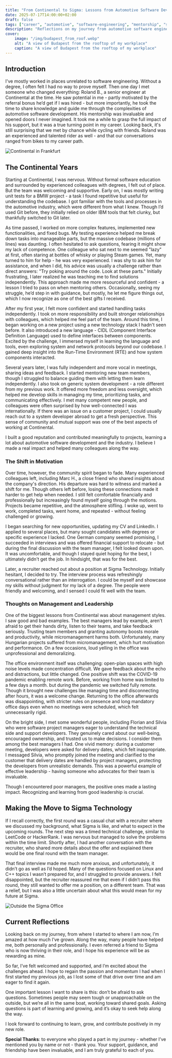 ```yaml
---
title: "From Continental to Sigma: Lessons from Automotive Software Development"
date: 2025-07-17T14:00:00+02:00
draft: false
tags: ["career", "automotive", "software-engineering", "mentorship", "sigma-technology", "personal-growth", "reflections"]
description: "Reflections on my journey from automotive software engineering to my current role"
cover:
    image: "/img/budapest_from_roof.webp"
    alt: "A view of Budapest from the rooftop of my workplace"
    caption: "A view of Budapest from the rooftop of my workplace"
---
```


## Introduction

I've mostly worked in places unrelated to software engineering. Without a degree, I often felt I had no way to prove myself. Then one day I met someone who changed everything: Roland B., a senior engineer at Continental at the time. He saw potential in me - partly motivated by the referral bonus he’d get if I was hired - but more importantly, he took the time to share knowledge and guide me through the complexities of automotive software development. His mentorship was invaluable and opened doors I never imagined. It took me a while to grasp the full impact of his support, but it was a true turning point in my career. Looking back, it's still surprising that we met by chance while cycling with friends. Roland was an experienced and talented rider as well - and that our conversations ranged from bikes to my career path.

![Continental in Frankfurt](/img/continental_frankfurt.webp#center)

## The Continental Years

Starting at Continental, I was nervous. Without formal software education and surrounded by experienced colleagues with degrees, I felt out of place. But the team was welcoming and supportive. Early on, I was mostly writing unit tests for a BMW project - a task I found repetitive but useful for understanding the codebase. I got familiar with the tools and processes in the automotive industry, which were different from what I knew. Though I’d used Git before, they initially relied on older IBM tools that felt clunky, but thankfully switched to Git later.

As time passed, I worked on more complex features, implemented new functionalities, and fixed bugs. My testing experience helped me break down tasks into manageable parts, but the massive codebase (millions of lines) was daunting. I often hesitated to ask questions, fearing it might show my lack of competence. One colleague who sat next to me seemed "lazy" at first, often staring at bottles of whisky or playing Steam games. Yet, many turned to him for help - he was very experienced. I was shy to ask him for assistance, and when I did, his advice was usually a challenge rather than direct answers: "Try poking around the code. Look at these parts." Initially frustrating, I later realized he was teaching me to find solutions independently. This approach made me more resourceful and confident - a lesson I tried to pass on when mentoring others. Occasionally, seeing my struggle, he’d step in with guidance, but mostly, he let me figure things out, which I now recognize as one of the best gifts I received.

After my first year, I felt more confident and started handling tasks independently. I took on more responsibility and built stronger relationships with colleagues, which helped me feel part of the team. Around this time, I began working on a new project using a new technology stack I hadn't seen before. It also introduced a new language - CIDL (Component Interface Definition Language) used to define interfaces between components. Excited by the challenge, I immersed myself in learning the language and tools, even exploring system and network protocols beyond our codebase. I gained deep insight into the Run-Time Environment (RTE) and how system components interacted.

Several years later, I was fully independent and more vocal in meetings, sharing ideas and feedback. I started mentoring new team members, though I struggled to balance guiding them with letting them learn independently. I also took on generic system development - a role different from my previous work. It offered more freedom and less oversight, which helped me develop skills in managing my time, prioritizing tasks, and communicating effectively. I met many competent new people, and colleagues were often surprised by how well-connected I was internationally. If there was an issue on a customer project, I could usually reach out to a system developer abroad to get a fresh perspective. This sense of community and mutual support was one of the best aspects of working at Continental.

I built a good reputation and contributed meaningfully to projects, learning a lot about automotive software development and the industry. I believe I made a real impact and helped many colleagues along the way.

### The Shift in Motivation

Over time, however, the community spirit began to fade. Many experienced colleagues left, including Marc H., a close friend who shared insights about the company's direction. His departure was hard to witness and marked a shift for me. Though others left before, losing these connections made it harder to get help when needed. I still felt comfortable financially and professionally but increasingly found myself going through the motions. Projects became repetitive, and the atmosphere stifling. I woke up, went to work, completed tasks, went home, and repeated - without feeling challenged or growing.

I began searching for new opportunities, updating my CV and LinkedIn. I applied to several places, but many sought candidates with degrees or specific experience I lacked. One German company seemed promising, I succeeded in interviews and was offered financial support to relocate - but during the final discussion with the team manager, I felt looked down upon. It was uncomfortable, and though I stayed quiet hoping for the best, I ultimately didn't get the job. In hindsight, that was for the best.

Later, a recruiter reached out about a position at Sigma Technology. Initially hesitant, I decided to try. The interview process was refreshingly conversational rather than an interrogation. I could be myself and showcase my skills without judgment for my lack of a degree. The people were friendly and welcoming, and I sensed I could fit well with the team.

### Thoughts on Management and Leadership

One of the biggest lessons from Continental was about management styles. I saw good and bad examples. The best managers lead by example, aren't afraid to get their hands dirty, listen to their teams, and take feedback seriously. Trusting team members and granting autonomy boosts morale and productivity, while micromanagement harms both. Unfortunately, many Hungarian projects suffered from micromanagement, which hurt motivation and performance. On a few occasions, loud yelling in the office was unprofessional and demoralizing.

The office environment itself was challenging: open-plan spaces with high noise levels made concentration difficult. We gave feedback about the echo and distractions, but little changed. One positive shift was the COVID-19 pandemic enabling remote work. Before, working from home was limited to a few days a month. but during the pandemic we switched fully remote. Though it brought new challenges like managing time and disconnecting after hours, it was a welcome change. Returning to the office afterwards was disappointing, with stricter rules on presence and long mandatory office days even when no meetings were scheduled, which felt unnecessarily rigid.

On the bright side, I met some wonderful people, including Florian and Silvia who were software project managers eager to understand the technical side and support developers. They genuinely cared about our well-being, encouraged ownership, and trusted us to make decisions. I consider them among the best managers I had. One vivid memory: during a customer meeting, developers were asked for delivery dates, which felt inappropriate. I messaged Silvia, who promptly joined the meeting and clarified to the customer that delivery dates are handled by project managers, protecting the developers from unrealistic demands. This was a powerful example of effective leadership - having someone who advocates for their team is invaluable.

Though I encountered poor managers, the positive ones made a lasting impact. Recognizing and learning from good leadership is crucial.

## Making the Move to Sigma Technology

If I recall correctly, the first round was a casual chat with a recruiter where we discussed my background, what Sigma is like, and what to expect in the upcoming rounds. The next step was a timed technical challenge, similar to LeetCode or HackerRank. I was nervous but managed to solve the problems within the time limit. Shortly after, I had another conversation with the recruiter, who shared more details about the offer and explained there would be one final round with the team manager.

That final interview made me much more anxious, and unfortunately, it didn’t go as well as I’d hoped. Many of the questions focused on Linux and C++ topics I wasn’t prepared for, and I struggled to provide answers. I felt disappointed, but the recruiter reassured me that even if I didn’t pass this round, they still wanted to offer me a position, on a different team. That was a relief, but I was also a little uncertain about what this would mean for my future at Sigma.

![Outside the Sigma Office](/img/sigma_outside.webp#center)

## Current Reflections

Looking back on my journey, from where I started to where I am now, I’m amazed at how much I’ve grown. Along the way, many people have helped me, both personally and professionally. I even referred a friend to Sigma who is now thriving in their role, and I hope his experience will be as rewarding as mine.

So far, I’ve felt welcomed and supported, and I’m excited about the challenges ahead. I hope to regain the passion and momentum I had when I first started my previous job, as I lost some of that drive over time and am eager to find it again.

One important lesson I want to share is this: don’t be afraid to ask questions. Sometimes people may seem tough or unapproachable on the outside, but we’re all in the same boat, working toward shared goals. Asking questions is part of learning and growing, and it’s okay to seek help along the way.

I look forward to continuing to learn, grow, and contribute positively in my new role.

**Special Thanks**: to everyone who played a part in my journey - whether I’ve mentioned you by name or not - thank you. Your support, guidance, and friendship have been invaluable, and I am truly grateful to each of you.
